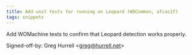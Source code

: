 ```yaml
---
title: Add unit tests for running on Leopard (WOCommon, afcac1f)
tags: snippets
---
```


Add WOMachine tests to confirm that Leopard detection works properly.

Signed-off-by: Greg Hurrell &lt;greg@hurrell.net&gt;
